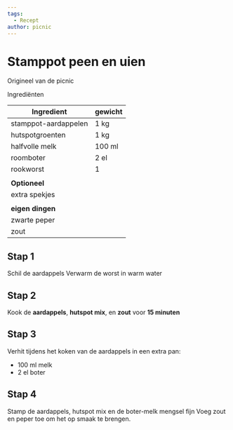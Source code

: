 ```yaml
---
tags:
  - Recept
author: picnic
---
```

# Stamppot peen en uien

Origineel van de picnic

Ingrediënten

| Ingredient | gewicht |
| ---- | ---- |
| stamppot-aardappelen | 1 kg |
| hutspotgroenten | 1 kg |
| halfvolle melk | 100 ml |
| roomboter | 2 el |
| rookworst | 1 |
|  |  |
| **Optioneel** |  |
| extra spekjes |  |
|  |  |
| **eigen dingen** |  |
| zwarte peper |  |
| zout |  |

## Stap 1

Schil de aardappels
Verwarm de worst in warm water

## Stap 2

Kook de **aardappels**, **hutspot mix**, en **zout** voor **15 minuten**

## Stap 3

Verhit tijdens het koken van de aardappels in een extra pan:

- 100 ml melk
- 2 el boter

## Stap 4

Stamp de aardappels, hutspot mix en de boter-melk mengsel fijn
Voeg zout en peper toe om het op smaak te brengen.
